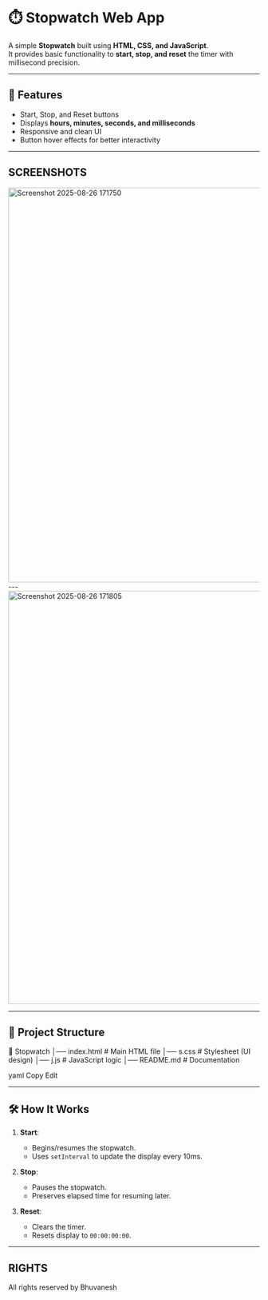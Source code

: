 # ⏱️ Stopwatch Web App

A simple **Stopwatch** built using **HTML, CSS, and JavaScript**.  
It provides basic functionality to **start, stop, and reset** the timer with millisecond precision.

---


## 🚀 Features

- Start, Stop, and Reset buttons  
- Displays **hours, minutes, seconds, and milliseconds**  
- Responsive and clean UI  
- Button hover effects for better interactivity  
---
## SCREENSHOTS
<img width="891" height="790" alt="Screenshot 2025-08-26 171750" src="https://github.com/user-attachments/assets/7c5516a4-5cf1-47f2-bb65-2bda69a3238e" />
---
<img width="892" height="827" alt="Screenshot 2025-08-26 171805" src="https://github.com/user-attachments/assets/7ffb8032-dd18-4466-9b6c-81ec21c01bdb" />


---

## 📂 Project Structure

📁 Stopwatch
│── index.html # Main HTML file
│── s.css # Stylesheet (UI design)
│── j.js # JavaScript logic
│── README.md # Documentation

yaml
Copy
Edit

---

## 🛠️ How It Works

1. **Start**:  
   - Begins/resumes the stopwatch.  
   - Uses `setInterval` to update the display every 10ms.  

2. **Stop**:  
   - Pauses the stopwatch.  
   - Preserves elapsed time for resuming later.  

3. **Reset**:  
   - Clears the timer.  
   - Resets display to `00:00:00:00`.  

---
## RIGHTS
All rights reserved by Bhuvanesh
